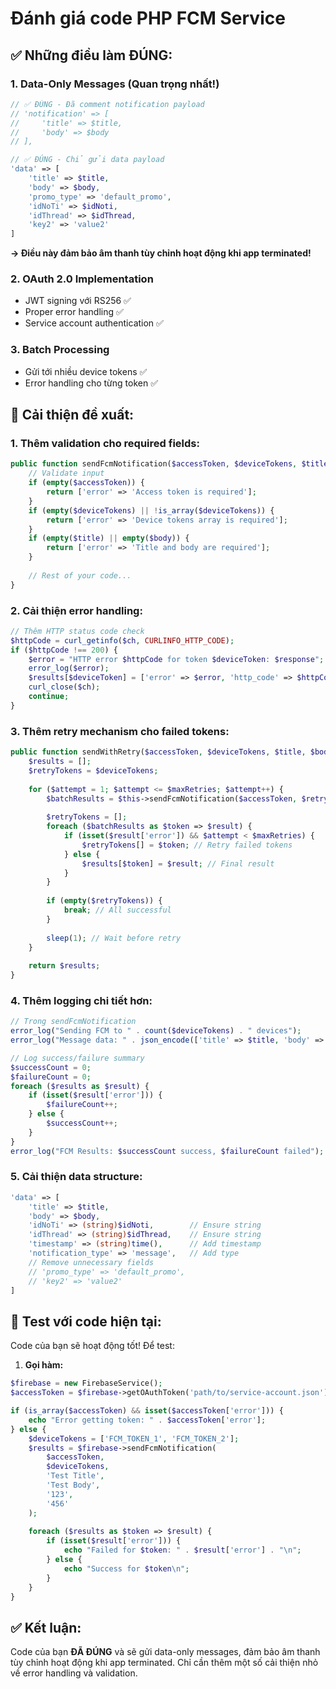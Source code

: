 # Đánh giá code PHP FCM Service

## ✅ **Những điều làm ĐÚNG:**

### 1. **Data-Only Messages** (Quan trọng nhất!)
```php
// ✅ ĐÚNG - Đã comment notification payload
// 'notification' => [
//     'title' => $title,
//     'body' => $body
// ],

// ✅ ĐÚNG - Chỉ gửi data payload
'data' => [
    'title' => $title,
    'body' => $body,
    'promo_type' => 'default_promo',
    'idNoTi' => $idNoti,
    'idThread' => $idThread,
    'key2' => 'value2'
]
```
**→ Điều này đảm bảo âm thanh tùy chỉnh hoạt động khi app terminated!**

### 2. **OAuth 2.0 Implementation**
- JWT signing với RS256 ✅
- Proper error handling ✅
- Service account authentication ✅

### 3. **Batch Processing**
- Gửi tới nhiều device tokens ✅
- Error handling cho từng token ✅

## 🔧 **Cải thiện đề xuất:**

### 1. **Thêm validation cho required fields:**
```php
public function sendFcmNotification($accessToken, $deviceTokens, $title, $body, $idNoti, $idThread) {
    // Validate input
    if (empty($accessToken)) {
        return ['error' => 'Access token is required'];
    }
    if (empty($deviceTokens) || !is_array($deviceTokens)) {
        return ['error' => 'Device tokens array is required'];
    }
    if (empty($title) || empty($body)) {
        return ['error' => 'Title and body are required'];
    }
    
    // Rest of your code...
}
```

### 2. **Cải thiện error handling:**
```php
// Thêm HTTP status code check
$httpCode = curl_getinfo($ch, CURLINFO_HTTP_CODE);
if ($httpCode !== 200) {
    $error = "HTTP error $httpCode for token $deviceToken: $response";
    error_log($error);
    $results[$deviceToken] = ['error' => $error, 'http_code' => $httpCode];
    curl_close($ch);
    continue;
}
```

### 3. **Thêm retry mechanism cho failed tokens:**
```php
public function sendWithRetry($accessToken, $deviceTokens, $title, $body, $idNoti, $idThread, $maxRetries = 3) {
    $results = [];
    $retryTokens = $deviceTokens;
    
    for ($attempt = 1; $attempt <= $maxRetries; $attempt++) {
        $batchResults = $this->sendFcmNotification($accessToken, $retryTokens, $title, $body, $idNoti, $idThread);
        
        $retryTokens = [];
        foreach ($batchResults as $token => $result) {
            if (isset($result['error']) && $attempt < $maxRetries) {
                $retryTokens[] = $token; // Retry failed tokens
            } else {
                $results[$token] = $result; // Final result
            }
        }
        
        if (empty($retryTokens)) {
            break; // All successful
        }
        
        sleep(1); // Wait before retry
    }
    
    return $results;
}
```

### 4. **Thêm logging chi tiết hơn:**
```php
// Trong sendFcmNotification
error_log("Sending FCM to " . count($deviceTokens) . " devices");
error_log("Message data: " . json_encode(['title' => $title, 'body' => $body, 'idNoti' => $idNoti, 'idThread' => $idThread]));

// Log success/failure summary
$successCount = 0;
$failureCount = 0;
foreach ($results as $result) {
    if (isset($result['error'])) {
        $failureCount++;
    } else {
        $successCount++;
    }
}
error_log("FCM Results: $successCount success, $failureCount failed");
```

### 5. **Cải thiện data structure:**
```php
'data' => [
    'title' => $title,
    'body' => $body,
    'idNoTi' => (string)$idNoti,        // Ensure string
    'idThread' => (string)$idThread,    // Ensure string
    'timestamp' => (string)time(),      // Add timestamp
    'notification_type' => 'message',   // Add type
    // Remove unnecessary fields
    // 'promo_type' => 'default_promo',
    // 'key2' => 'value2'
]
```

## 📱 **Test với code hiện tại:**

Code của bạn sẽ hoạt động tốt! Để test:

1. **Gọi hàm:**
```php
$firebase = new FirebaseService();
$accessToken = $firebase->getOAuthToken('path/to/service-account.json');

if (is_array($accessToken) && isset($accessToken['error'])) {
    echo "Error getting token: " . $accessToken['error'];
} else {
    $deviceTokens = ['FCM_TOKEN_1', 'FCM_TOKEN_2'];
    $results = $firebase->sendFcmNotification(
        $accessToken,
        $deviceTokens,
        'Test Title',
        'Test Body',
        '123',
        '456'
    );
    
    foreach ($results as $token => $result) {
        if (isset($result['error'])) {
            echo "Failed for $token: " . $result['error'] . "\n";
        } else {
            echo "Success for $token\n";
        }
    }
}
```

## ✅ **Kết luận:**

Code của bạn **ĐÃ ĐÚNG** và sẽ gửi data-only messages, đảm bảo âm thanh tùy chỉnh hoạt động khi app terminated. Chỉ cần thêm một số cải thiện nhỏ về error handling và validation.
